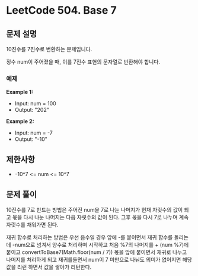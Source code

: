 # LeetCode 504. Base 7

## 문제 설명

10진수를 7진수로 변환하는 문제입니다.

정수 num이 주어졌을 때, 이를 7진수 표현의 문자열로 반환해야 합니다.

### 예제

**Example 1:**

- Input: num = 100
- Output: "202"

**Example 2:**

- Input: num = -7
- Output: "-10"

## 제한사항

- -10^7 <= num <= 10^7

## 문제 풀이

10진수를 7로 만드는 방법은 주어진 num을 7로 나눈 나머지가 현재 자릿수의 값이 되고 몫을 다시 나눈 나머지는 다음 자릿수의 값이 된다. 그후 몫을 다시 7로 나누며 계속 자릿수를 채워가면 된다.

재귀 함수로 처리하는 방법은
우선 음수일 경우 앞에 -를 붙이면서 재귀 함수를 돌리는데 -num으로 넘겨서 양수로 처리하며 시작하고
처음 %7의 나머지를 + (num %7)에 붙이고 convertToBase7(Math.floor(num / 7)) 몫을 앞에 붙이면서 재귀로 나누고 나머지를 처리하게 되고 재귀를돌면서 num이 7 미만으로 나눠도 의미가 없어지면 해당값을 리런 하면서 값을 쌓아가 리턴한다.
